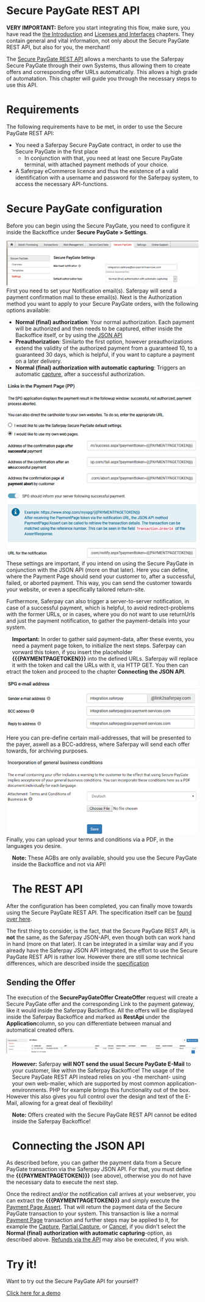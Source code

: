 # Secure PayGate REST API

<div class="warning">
  <p><strong>VERY IMPORTANT:</strong> Before you start integrating this flow, make sure, you have read the <a target="_blank" href="index.html">the Introduction</a> and <a target="_blank" href="interfaces.html">Licenses and Interfaces</a> chapters. They contain general and vital information, not only about the Secure PayGate REST API, but also for you, the merchant!</p>
</div>

The <a href="https://saferpay.github.io/jsonapi/#ChapterRestApi">Secure PayGate REST API</a> allows a merchants to use the Saferpay Secure PayGate through their own Systems, thus allowing them to create offers and corresponding offer URLs automatically. This allows a high grade of automatation.
This chapter will guide you through the necessary steps to use this API.

# <a name="spg-req"></a> Requirements

The following requirements have to be met, in order to use the Secure PayGate REST API:

+ You need a Saferpay Secure PayGate contract, in order to use the Secure PayGate in the first place
  + In conjunction with that, you need at least one Secure PayGate terminal, with attached payment methods of your choice.
+ A Saferpay eCommerce licence and thus the existence of a valid identification with a username and password for the Saferpay system, to access the necessary API-functions.

# <a name="spg-config"></a> Secure PayGate configuration

Before you can begin using the Secure PayGate, you need to configure it inside the Backoffice under **Secure PayGate > Settings**.

![alt text](https://raw.githubusercontent.com/saferpay/sndbx/master/images/SPG_Settings_1.png "SPG Settings")
First you need to set your Notification email(s). Saferpay will send a payment confirmation mail to these email(s).
Next is the Authorization method you want to apply to your Secure PayGate orders, with the following options available:
+ **Normal (final) authorization**: Your normal authorization. Each payment will be authorized and then needs to be captured, either inside the Backoffice itself, or by using the <a href="index.html#capture">JSON API</a>
+ **Preauthorization**: Similarto the first option, however preauthorizations extend the validity of the authorized payment from a guaranteed 10, to a guaranteed 30 days, which is helpful, if you want to capture a payment on a later delivery.
+ **Normal (final) authorization with automatic capturing**: Triggers an automatic <a href="index.html#capture">capture</a>, after a successful authorization.

![alt text](https://raw.githubusercontent.com/saferpay/sndbx/master/images/SPG_Settings_2.png "SPG Settings")
These settings are important, if you intend on using the Secure PayGate in conjunction with the JSON API (more on that later).
Here you can define, where the Payment Page should send your customer to, after a successful, failed, or aborted payment. This way, you can send the customer towards your website, or even a specifically tailored return-site.

Furthermore, Saferpay can also trigger a server-to-server notification, in case of a successful payment, which is helpful, to avoid redirect-problems with the former URLs, or in cases, where you do not want to use returnUrls and just the payment notification, to gather the payment-details into your system.

<div class="warning">
  <span class="glyphicon glyphicon-exclamation-sign" style="color: rgb(240, 169, 43);font-size: 55px;height: 75px;float: left;margin-right: 15px;margin-top: 0px;"></span>
  <p>
    <strong>Important:</strong> In order to gather said payment-data, after these events, you need a payment page token, to initialize the next steps. Saferpay can vorward this token, if you insert the placeholder <strong>{{{PAYMENTPAGETOKEN}}}</strong> into the defined URLs. Saferpay will replace it with the token and call the URLs with it, via HTTP GET. You then can etract the token and proceed to the chapter <strong>Connecting the JSON API</strong>.
  </p>
</div>

![alt text](https://raw.githubusercontent.com/saferpay/sndbx/master/images/SPG_Settings_3.png "SPG Settings")
Here you can pre-define certain mail-addresses, that will be presented to the payer, aswell as a BCC-address, where Saferpay will send each offer towards, for archiving purposes.

![alt text](https://raw.githubusercontent.com/saferpay/sndbx/master/images/SPG_Settings_4.PNG "SPG Settings")
Finally, you can upload your terms and conditions via a PDF, in the languages you desire. 
<div class="info">
  <span class="glyphicon glyphicon-info-sign" style="color: rgb(110, 199, 215);font-size: 55px;height: 75px;float: left;margin-right: 15px;margin-top: 0px;"></span>
  <p>
    <strong>Note:</strong> These AGBs are only available, should you use the Secure PayGate inside the Backoffice and not via API!
  </p>
</div>

# <a name="spg-api"></a> The REST API

After the configuration has been completed, you can finally move towards using the Secure PayGate REST API. The specification itself can be <a href="https://saferpay.github.io/jsonapi/#ChapterRestApi">found over here</a>.

The first thing to consider, is the fact, that the Secure PayGate REST API, is **not** the same, as the Saferpay JSON-API, even though both can work hand in hand (more on that later). It can be integrated in a similar way and if you already have the Saferpay JSON API integrated, the effort to use the Secure PayGate REST API is rather low.
However there are still some technical differences, which are described inside the <a href="https://saferpay.github.io/jsonapi/#ChapterRestApi">specification</a>

## Sending the Offer
The execution of the **SecurePayGateOffer CreateOffer** request will create a Secure PayGate offer and the corresponding Link to the payment gateway, like it would inside the Saferpay Backoffice.
All the offers will be displayed inside the Saferpay Backoffice and marked as **RestApi** under the **Application**column, so you can differentiate between manual and automatical created offers.

![alt text](https://raw.githubusercontent.com/saferpay/sndbx/master/images/SPG_Backend.png "SPG Offers")

<div class="danger">
  <span class="glyphicon glyphicon-remove-sign" style="color: rgb(224, 122, 105);font-size: 55px;height: 75px;float: left;margin-right: 15px;margin-top: 0px;"></span>
  <p>
    <strong>However:</strong> Saferpay <strong>will NOT send the usual Secure PayGate E-Mail</strong> to your customer, like within the Saferpay Backoffice! The usage of the Secure PayGate REST API instead relies on you -the merchant- using your own web-mailer, which are supported by most common application-environments. PHP for example brings this functionality out of the box. However this also gives you full control over the design and text of the E-Mail, allowing for a great deal of flexibility!
  </p>
</div>
<div class="info">
  <span class="glyphicon glyphicon-remove-sign" style="color: rgb(224, 122, 105);font-size: 55px;height: 75px;float: left;margin-right: 15px;margin-top: 0px;"></span>
  <p>
    <strong>Note:</strong> Offers created with the Secure PayGate REST API cannot be edited inside the Saferpay Backoffice!
  </p>
</div>

# <a name="spg-json"></a> Connecting the JSON API

As described before, you can gather the payment data from a Secure PayGate transaction via the Saferpay JSON API. For that, you must define the <strong>{{{PAYMENTPAGETOKEN}}}</strong> (see above), otherwise you do not have the necessary data to execute the next step.

Once the redirect and/or the notification call arrives at your webserver, you can extract the <strong>{{{PAYMENTPAGETOKEN}}}</strong> and simply execute the <a href="https://saferpay.github.io/jsonapi/#Payment_v1_PaymentPage_Assert">Payment Page Assert</a>. That will return the payment data of the Secure PayGate transaction to your system.
This transaction is like a normal <a href="">Payment Page</a> transaction and further steps may be applied to it, for example the <a href="index.html#capture">Capture</a>, <a href="partialcaptures.html">Partial Capture</a>, or <a href="https://saferpay.github.io/jsonapi/#Payment_v1_Transaction_Cancel">Cancel</a>, if you didn't select the **Normal (final) authorization with automatic capturing**-option, as described above. <a href="refund.html">Refunds via the API</a> may also be executed, if you wish.

# <a name="spg-demo"></a> Try it!
Want to try out the Secure PayGate API for yourself?

<a href="https://shop.saferpay.eu/saferpayintegration/" class="demobtn">Click here for a demo</a><br />
